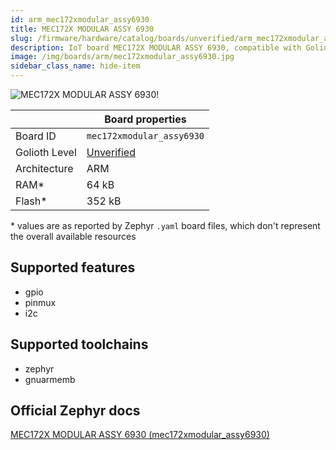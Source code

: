 ```yaml
---
id: arm_mec172xmodular_assy6930
title: MEC172X MODULAR ASSY 6930
slug: /firmware/hardware/catalog/boards/unverified/arm_mec172xmodular_assy6930
description: IoT board MEC172X MODULAR ASSY 6930, compatible with Golioth at unverified level.
image: /img/boards/arm/mec172xmodular_assy6930.jpg
sidebar_class_name: hide-item
---
```


[//]: # (This is an auto-generated file, do not edit! Changes to it will be lost upon re-generation)

![MEC172X MODULAR ASSY 6930!](/img/boards/arm/mec172xmodular_assy6930.jpg "MEC172X MODULAR ASSY 6930")

|                | Board properties     |
| -------------  | -------------------- |
| Board ID       | `mec172xmodular_assy6930` |
| Golioth Level  | [Unverified](/firmware/hardware#unverified-boards) |
| Architecture   | ARM |
| RAM*           | 64 kB |
| Flash*         | 352 kB |

\* values are as reported by Zephyr `.yaml` board files, which don't represent the overall available resources



## Supported features

* gpio
* pinmux
* i2c

## Supported toolchains

* zephyr
* gnuarmemb

## Official Zephyr docs

[MEC172X MODULAR ASSY 6930 (mec172xmodular_assy6930)](https://docs.zephyrproject.org/3.6.0/boards/arm/mec172xmodular_assy6930/doc/index.html)
